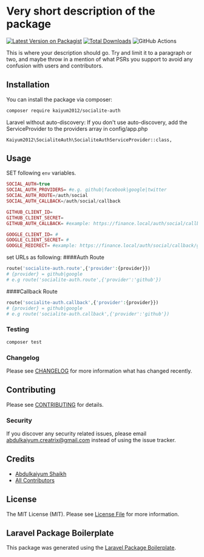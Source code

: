# Very short description of the package

[![Latest Version on Packagist](https://img.shields.io/packagist/v/kaiyum2012/socialite-auth.svg?style=flat-square)](https://packagist.org/packages/kaiyum2012/socialite-auth)
[![Total Downloads](https://img.shields.io/packagist/dt/kaiyum2012/socialite-auth.svg?style=flat-square)](https://packagist.org/packages/kaiyum2012/socialite-auth)
![GitHub Actions](https://github.com/kaiyum2012/socialite-auth/actions/workflows/main.yml/badge.svg)

This is where your description should go. Try and limit it to a paragraph or two, and maybe throw in a mention of what PSRs you support to avoid any confusion with users and contributors.

## Installation

You can install the package via composer:

```bash
composer require kaiyum2012/socialite-auth
```

Laravel without auto-discovery:
If you don't use auto-discovery, add the ServiceProvider to the providers array in config/app.php

```base
Kaiyum2012\SocialiteAuth\SocialiteAuthServiceProvider::class,
```

## Usage
SET following `env` variables.
```php
SOCIAL_AUTH=true
SOCIAL_AUTH_PROVIDERS= #e.g. github|facebook|google|twitter
SOCIAL_AUTH_ROUTE=/auth/social
SOCIAL_AUTH_CALLBACK=/auth/social/callback

GITHUB_CLIENT_ID=
GITHUB_CLIENT_SECRET=
GITHUB_AUTH_CALLBACK= #example: https://finance.local/auth/social/callback/github

GOOGLE_CLIENT_ID= #
GOOGLE_CLIENT_SECRET= #
GOOGLE_REDIRECT= #example: https://finance.local/auth/social/callback/google
```

set URLs as following:
####Auth Route
```php 
route('socialite-auth.route',{'provider':{provider}})
# {provider} = github|google
# e.g route('socialite-auth.route',{'provider':'github'})
```
####Callback Route
```php
route('socialite-auth.callback',{'provider':{provider}})
# {provider} = github|google
# e.g route('socialite-auth.callback',{'provider':'github'})
```

### Testing

```bash
composer test
```

### Changelog

Please see [CHANGELOG](CHANGELOG.md) for more information what has changed recently.

## Contributing

Please see [CONTRIBUTING](CONTRIBUTING.md) for details.

### Security

If you discover any security related issues, please email abdulkaiyum.creatrix@gmail.com instead of using the issue tracker.

## Credits

-   [Abdulkaiyum Shaikh](https://github.com/kaiyum2012)
-   [All Contributors](../../contributors)

## License

The MIT License (MIT). Please see [License File](LICENSE.md) for more information.

## Laravel Package Boilerplate

This package was generated using the [Laravel Package Boilerplate](https://laravelpackageboilerplate.com).
